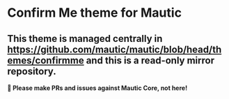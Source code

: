 # Confirm Me theme for Mautic

## This theme is managed centrally in https://github.com/mautic/mautic/blob/head/themes/confirmme and this is a read-only mirror repository.

**📣 Please make PRs and issues against Mautic Core, not here!**